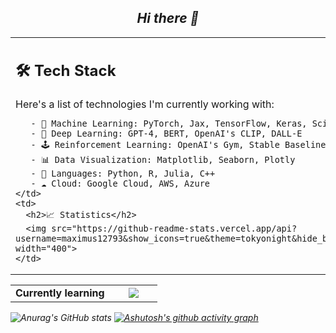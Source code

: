 <!-- ### Hi there 👋 -->

<h2 align='center'> <i>Hi there 👋</h2>  
<!-- 
<img align="right" src="https://github-readme-stats.vercel.app/api?username=maximus12793&show_icons=true&theme=tokyonight&hide_border=True"  width="400">
<p align="left">
 ## 🛠️ Tech Stack

Here's a list of technologies I'm currently working with:

- 🤖 Machine Learning: PyTorch, Jax, TensorFlow, Keras, Scikit-Learn
- 🧠 Deep Learning: GPT-4, BERT, OpenAI's CLIP, DALL-E
- 🕹️ Reinforcement Learning: OpenAI's Gym, Stable Baselines, RLLib
- 📊 Data Visualization: Matplotlib, Seaborn, Plotly
- 🐍 Languages: Python, R, Julia, C++
- ☁️ Cloud: Google Cloud, AWS, Azure
</p> -->
 
 
 <table>
  <tr>
    <td>
      <h2>🛠️ Tech Stack</h2>
       Here's a list of technologies I'm currently working with:

       - 🤖 Machine Learning: PyTorch, Jax, TensorFlow, Keras, Scikit-Learn
       - 🧠 Deep Learning: GPT-4, BERT, OpenAI's CLIP, DALL-E
       - 🕹️ Reinforcement Learning: OpenAI's Gym, Stable Baselines, RLLib
       - 📊 Data Visualization: Matplotlib, Seaborn, Plotly
       - 🐍 Languages: Python, R, Julia, C++
       - ☁️ Cloud: Google Cloud, AWS, Azure
    </td>
    <td>
      <h2>📈 Statistics</h2>
      <img src="https://github-readme-stats.vercel.app/api?username=maximus12793&show_icons=true&theme=tokyonight&hide_border=True"  width="400">
    </td>
  </tr>
</table>

 
 
<!--
**maximus12793/maximus12793** is a ✨ _special_ ✨ repository because its `README.md` (this file) appears on your GitHub profile.

Here are some ideas to get you started:

- 🔭 I’m currently working on ...
- 🌱 I’m currently learning ...
- 👯 I’m looking to collaborate on ...
- 🤔 I’m looking for help with ...
- 💬 Ask me about ...
- 📫 How to reach me: ...
- 😄 Pronouns: ...
- ⚡ Fun fact: ...
-->

<!-- ## ⚡ Technologies

![Python](https://img.shields.io/badge/Python-14354C?style=flat&logo=python&logoColor=white)
![C++](https://img.shields.io/badge/C%2B%2B-00599C?style=flat&logo=c%2B%2B&logoColor=white)
![Java](https://img.shields.io/badge/Java-ED8B00?style=flat&logo=openjdk&logoColor=white)
![Go](https://img.shields.io/badge/Go-00ADD8?style=flat&logo=go&logoColor=white)
![Rust](https://img.shields.io/badge/Rust-000000?style=flat&logo=rust&logoColor=white)
![R](https://img.shields.io/badge/R-276DC3?style=flat&logo=r&logoColor=white)
![JavaScript](https://img.shields.io/badge/-JavaScript-black?style=flat&logo=javascript)
![Nodejs](https://img.shields.io/badge/-Nodejs-black?style=flat&logo=Node.js)
![React](https://img.shields.io/badge/-React-black?style=flat&logo=react)
![HTML5](https://img.shields.io/badge/-HTML5-E34F26?style=flat&logo=html5&logoColor=white)
![CSS3](https://img.shields.io/badge/-CSS3-1572B6?style=flat&logo=css3)
![Bootstrap](https://img.shields.io/badge/-Bootstrap-563D7C?style=flat&logo=bootstrap)
![TypeScript](https://img.shields.io/badge/TypeScript-007ACC?style=flat&logo=typescript&logoColor=white)
![MongoDB](https://img.shields.io/badge/-MongoDB-black?style=flat&logo=mongodb)
![Redis](https://img.shields.io/badge/-Redis-black?style=flat&logo=Redis)
![ElasticSearch](https://img.shields.io/badge/-ElasticSearch-005571?style=flat&logo=elasticsearch)
![GraphQL](https://img.shields.io/badge/-GraphQL-E10098?style=flat&logo=graphql)
![Apollo GraphQL](https://img.shields.io/badge/-Apollo%20GraphQL-311C87?style=flat&logo=apollo-graphql)
![PostgreSQL](https://img.shields.io/badge/-PostgreSQL-336791?style=flat&logo=postgresql)
![MySQL](https://img.shields.io/badge/-MySQL-black?style=flat&logo=mysql)
![Heroku](https://img.shields.io/badge/-Heroku-430098?style=flat&logo=heroku)
![Docker](https://img.shields.io/badge/-Docker-black?style=flat&logo=docker)
![DigitalOcean](https://img.shields.io/badge/-Digital%20Ocean-darkblue?style=flat&logo=digitalocean)
![Amazon AWS](https://img.shields.io/badge/Amazon%20AWS-232F3E?style=flat&logo=amazon-aws)
![Microsoft Azure](https://img.shields.io/badge/Microsoft%20Azure-232F7E?style=flat&logo=microsoft-azure)
![Google Cloud](https://img.shields.io/badge/Google%20Cloud-black?style=flat&logo=google-cloud)
![Git](https://img.shields.io/badge/-Git-black?style=flat&logo=git)
![GitHub](https://img.shields.io/badge/-GitHub-181717?style=flat&logo=github)
![GitLab](https://img.shields.io/badge/-GitLab-FCA121?style=flat&logo=gitlab)
![BitBucket](https://img.shields.io/badge/-BitBucket-darkblue?style=flat&logo=bitbucket)
![Raspberry Pi](https://img.shields.io/badge/-Raspberry%20Pi-C51A4A?style=flat&logo=Raspberry-Pi)
![Markdown](https://img.shields.io/badge/Markdown-000000?style=flat&logo=markdown&logoColor=white)

## 🤖 Artifical Intelligence
![Dialogflow](https://img.shields.io/badge/dialogflow-FF9800?style=flat&logo=dialogflow&logoColor=white)
![Tensorflow](https://img.shields.io/badge/TensorFlow-FF6F00?style=flat&logo=tensorflow&logoColor=white)
![Weights & Biases](https://img.shields.io/badge/Weights_&_Biases-FFBE00?style=flat&logo=WeightsAndBiases&logoColor=white)
 -->
 
<table width="100" align='center'>
<tr>
 <td align='center'>
    <b>Currently learning</b>
 </td>
 <td align='center' width="60">
     <img src="https://www.vectorlogo.zone/logos/rust-lang/rust-lang-icon.svg">
 </td>
</tr>
</table>

<!-- tokyonight for the most part -->
![Anurag's GitHub stats](https://github-readme-stats.vercel.app/api?username=maximus12793&show_icons=true&theme=tokyonight&hide_border=True)
[![Ashutosh's github activity graph](https://github-readme-activity-graph.vercel.app/graph?username=maximus12793&theme=tokyo-night&area=true&hide_border=true)](https://github.com/ashutosh00710/github-readme-activity-graph)
